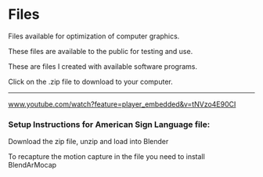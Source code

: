 # Files
Files available for optimization of computer graphics. 

These files are available to the public for testing and use.

These are files I created with available software programs.

Click on the .zip file to download to your computer.
___________________________________________________________________________
<a href="http://www.youtube.com/watch?feature=player_embedded&amp;v=tNVzo4E90CI
" rel="nofollow">
www.youtube.com/watch?feature=player_embedded&v=tNVzo4E90CI


### Setup Instructions for American Sign Language file:

Download the zip file, unzip and load into Blender

To recapture the motion capture in the file you need to install BlendArMocap
